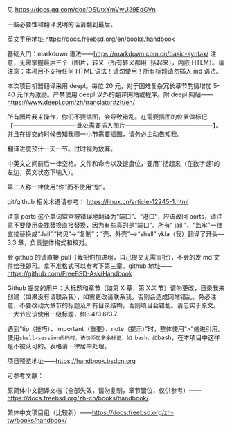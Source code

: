 见 https://docs.qq.com/doc/DSUtxYmVwU29EdGVn

一些必要性和翻译说明的话请翻到最后。

英文手册地址 https://docs.freebsd.org/en/books/handbook

基础入门：markdown 语法——https://markdown.com.cn/basic-syntax/ 注意，无需掌握最后三个（图片，转义（所有转义都用``括起来），内嵌 HTLM）。请注意：本项目不支持任何 HTML 语法！请勿使用！所有标题请勿插入 md 语法。

本次项目机器翻译采用 deepl。每位 20 元，对于困难复杂冗长章节酌情增加 5-40 元作为激励。严禁使用 deepl 以外的翻译网站或程序。附 deepl 网站——https://www.deepl.com/zh/translator#zh/en/

所有图片我来操作，你们不要插图，会导致错乱。在需要插图的位置做标记【——————————-此处需要插入图片­——————————————-】。并且在提交的时候告知我哪一小节需要插图，请务必主动告知我。

翻译进度预计一天一节。过时视为放弃。

中英文之间前后一律空格。文件和命令以及键盘位，要用``括起来（在数字键1的左边，英文状态下输入）。

第二人称一律使用“你”而不使用“您”。

git/github 相关术语请参考： https://linux.cn/article-12245-1.html

注意 ports 这个单词常常被错误地翻译为“端口”、“港口”，应该改回 ports，请注意不要使用查找替换直接替换，因为有些真的是“端口”。所有“ jail ”、“监牢”一律直接替换成“Jail”,“拷贝”->“复制”；“壳、外壳”——>“shell”
ykla（我）翻译了开头—3.3 章，负责整体格式和校对。

会 github 的请直接 pull（我把你加进组，自己提交无需审批），不会的发 md 文件给我即可。拿不准格式可以参考下第三章。github 地址——https://github.com/FreeBSD-Ask/Handbook

Github 提交的用户：大标题和章节（如第 X 章，第 X.X 节）请勿更改，目录我来创建（如果没有请联系我），如需更改请联系我，否则会造成网站错乱。务必注意，不要改动大章节的标题及所有目录结构，否则项目会错乱。请忠实于原文。
一大节应该使用一级标题，如3.4/3.6/3.7.

遇到“tip（技巧）、important（重要）、note（提示）”时，整体使用“>”缩进引用。使用```shell-session代码时，请勿添加多余标记，如 bash，如```bash，在本项目中这样是不被认可的。表格请一律居中处理。

项目预览地址——https://handbook.bsdcn.org

可参考文献：

原简体中文翻译文档（全部失效，请勿复制，章节错位，仅供参考）——https://docs.freebsd.org/zh-cn/books/handbook/

繁体中文项目组（比较新）——https://docs.freebsd.org/zh-tw/books/handbook/

